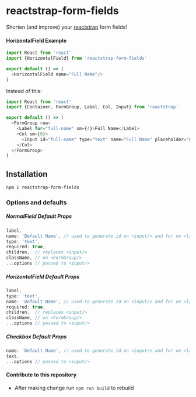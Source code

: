 # reactstrap-form-fields
Shorten (and improve) your [reactstrap](https://github.com/reactstrap/reactstrap) form fields!

#### HorizontalField Example
```js
import React from 'react'
import {HorizontalField} from 'reactstrap-form-fields'

export default () => (
  <HorizontalField name="Full Name"/>
)
```

Instead of this:

```js
import React from 'react'
import {Container, FormGroup, Label, Col, Input} from 'reactstrap'

export default () => (
  <FormGroup row>
    <Label for="full-name" sm={4}>Full Name</Label>
    <Col sm={8}>
      <Input id="full-name" type="text" name="Full Name" placeholder="Full Name" aria-label="Full Name" required={true}/>
    </Col>
  </FormGroup>
)
```

## Installation

```bash
npm i reactstrap-form-fields
```

### Options and defaults

##### NormalField Default Props
```js
label,
name: 'Default Name', // used to generate id on <input/> and for on <label/>
type: 'text',
required: true,
children,  // replaces <input/>
className, // on <FormGroup/>
...options // passed to <input/>
```


##### HorizontalField Default Props
```js
label,
type: 'text',
name: 'Default Name', // used to generate id on <input/> and for on <label/>
required: true,
children,  // replaces <input/>
className, // on <FormGroup/>
...options // passed to <input/>
```

##### Checkbox Default Props
```js
name: 'Default Name', // used to generate id on <input/> and for on <label/>
text,
...options // passed to <input/>
```

#### Contribute to this repository
* After making change run `npm run build` to rebuild
